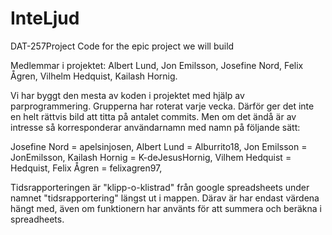 # InteLjud
DAT-257Project
Code for the epic project we will build

Medlemmar i projektet: Albert Lund, Jon Emilsson, Josefine Nord, Felix Ågren, Vilhelm Hedquist, Kailash Hornig.

Vi har byggt den mesta av koden i projektet med hjälp av parprogrammering. Grupperna har roterat varje vecka. Därför ger det inte en helt rättvis bild att titta på antalet commits. Men om det ändå är av intresse så korresponderar användarnamn med namn på följande sätt:

Josefine Nord = apelsinjosen,
Albert Lund = Alburrito18,
Jon Emilsson = JonEmilsson,
Kailash Hornig = K-deJesusHornig,
Vilhem Hedquist = Hedquist,
Felix Ågren = felixagren97,


Tidsrapporteringen är "klipp-o-klistrad" från google spreadsheets under namnet "tidsrapportering" längst ut i mappen. Därav är har endast värdena hängt med, även om funktionern har använts för att summera och beräkna i spreadheets. 
